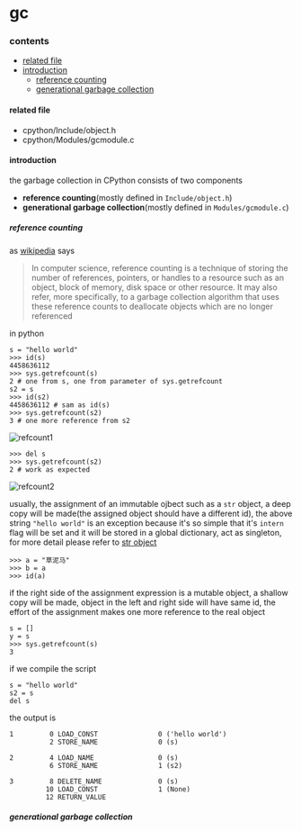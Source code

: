 # gc

### contents

* [related file](#related-file)
* [introduction](#introduction)
	* [reference counting](#reference-counting)
	* [generational garbage collection](#generational-garbage-collection)

#### related file

* cpython/Include/object.h
* cpython/Modules/gcmodule.c

#### introduction

the garbage collection in CPython consists of two components

* **reference counting**(mostly defined in `Include/object.h`)
* **generational garbage collection**(mostly defined in `Modules/gcmodule.c`)

##### reference counting

as [wikipedia](https://en.wikipedia.org/wiki/Reference_counting) says

> In computer science, reference counting is a technique of storing the number of references, pointers, or handles to a resource such as an object, block of memory, disk space or other resource. It may also refer, more specifically, to a garbage collection algorithm that uses these reference counts to deallocate objects which are no longer referenced

in python

	s = "hello world"
    >>> id(s)
    4458636112
    >>> sys.getrefcount(s)
    2 # one from s, one from parameter of sys.getrefcount
	s2 = s
    >>> id(s2)
    4458636112 # sam as id(s)
    >>> sys.getrefcount(s2)
    3 # one more reference from s2

![refcount1](https://github.com/zpoint/CPython-Internals/blob/master/Interpreter/gc/refcount1.png)

	>>> del s
    >>> sys.getrefcount(s2)
    2 # work as expected

![refcount2](https://github.com/zpoint/CPython-Internals/blob/master/Interpreter/gc/refcount2.png)

usually, the assignment of an immutable ojbect such as a `str` object, a deep copy will be made(the assigned object should have a different id), the above string `"hello world"` is an exception because it's so simple that it's `intern` flag will be set and it will be stored in a global dictionary, act as singleton, for more detail please refer to [str object](https://github.com/zpoint/CPython-Internals/blob/master/BasicObject/str/str.md)

	>>> a = "草泥马"
    >>> b = a
    >>> id(a)

if the right side of the assignment expression is a mutable object, a shallow copy will be made, object in the left and right side will have same id, the effort of the assignment makes one more reference to the real object

	s = []
    y = s
    >>> sys.getrefcount(s)
    3

if we compile the script

    s = "hello world"
    s2 = s
    del s

the output is

    1         0 LOAD_CONST               0 ('hello world')
              2 STORE_NAME               0 (s)

    2         4 LOAD_NAME                0 (s)
              6 STORE_NAME               1 (s2)

    3         8 DELETE_NAME              0 (s)
             10 LOAD_CONST               1 (None)
             12 RETURN_VALUE



##### generational garbage collection

